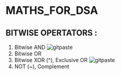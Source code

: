 # MATHS_FOR_DSA

## BITWISE OPERTATORS : 
1. Bitwise AND
   ![gitpaste](https://github.com/ShrutiSharma-27/MATHS_FOR_DSA/assets/53565103/4436e3bb-f594-4a03-952a-27fc67ba2543)
2. Bitwise OR
3. Bitwise XOR (^), Exclusive OR
   ![gitpaste](https://github.com/ShrutiSharma-27/MATHS_FOR_DSA/assets/53565103/256550a3-473a-4d60-a38c-082eb1282ece)
4. NOT (~), Complement
